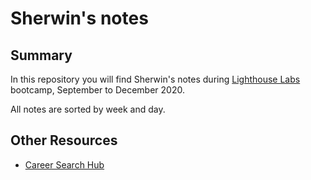 # Sherwin's notes

## Summary

In this repository you will find Sherwin's notes during [Lighthouse Labs](https://www.lighthouselabs.ca/) bootcamp, September to December 2020.

All notes are sorted by week and day.
  
## Other Resources

* [Career Search Hub](https://lighthouse-labs.github.io/CareerSearchHub/)
